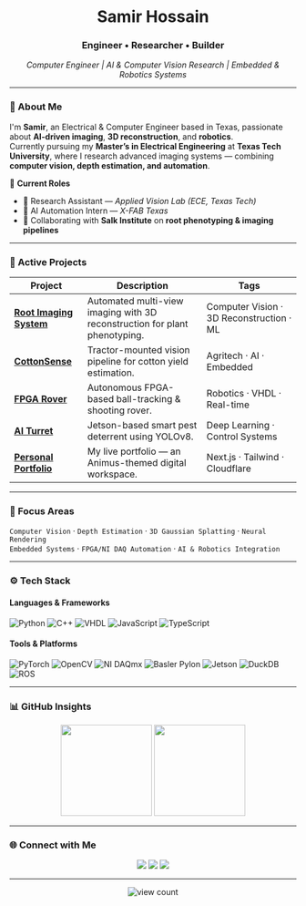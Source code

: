 <!-- 🧠 Samir Hossain - GitHub Profile README -->

<h1 align="center">Samir Hossain</h1>
<h3 align="center">Engineer • Researcher • Builder</h3>

<p align="center">
  <em>Computer Engineer | AI & Computer Vision Research | Embedded & Robotics Systems</em>
</p>

---

### 🌌 About Me

I'm **Samir**, an Electrical & Computer Engineer based in Texas, passionate about **AI-driven imaging**, **3D reconstruction**, and **robotics**.  
Currently pursuing my **Master’s in Electrical Engineering** at **Texas Tech University**, where I research advanced imaging systems — combining **computer vision, depth estimation, and automation**.

💼 **Current Roles**
- 🧠 Research Assistant — *Applied Vision Lab (ECE, Texas Tech)*  
- 🤖 AI Automation Intern — *X-FAB Texas*  
- 🔬 Collaborating with **Salk Institute** on **root phenotyping & imaging pipelines**

---

### 🧩 Active Projects

| Project | Description | Tags |
|----------|--------------|------|
| [**Root Imaging System**](https://github.com/samirhossain/root-imaging) | Automated multi-view imaging with 3D reconstruction for plant phenotyping. | Computer Vision · 3D Reconstruction · ML |
| [**CottonSense**](https://github.com/samirhossain/cottonsense) | Tractor-mounted vision pipeline for cotton yield estimation. | Agritech · AI · Embedded |
| [**FPGA Rover**](https://github.com/samirhossain/fpga-rover) | Autonomous FPGA-based ball-tracking & shooting rover. | Robotics · VHDL · Real-time |
| [**AI Turret**](https://github.com/samirhossain/ai-turret) | Jetson-based smart pest deterrent using YOLOv8. | Deep Learning · Control Systems |
| [**Personal Portfolio**](https://samirhossain.com) | My live portfolio — an Animus-themed digital workspace. | Next.js · Tailwind · Cloudflare |

---

### 🧠 Focus Areas

`Computer Vision` · `Depth Estimation` · `3D Gaussian Splatting` · `Neural Rendering`  
`Embedded Systems` · `FPGA/NI DAQ Automation` · `AI & Robotics Integration`

---

### ⚙️ Tech Stack

#### Languages & Frameworks
![Python](https://img.shields.io/badge/-Python-3776AB?logo=python&logoColor=white)
![C++](https://img.shields.io/badge/-C++-00599C?logo=c%2B%2B&logoColor=white)
![VHDL](https://img.shields.io/badge/-VHDL-9932CC?logoColor=white)
![JavaScript](https://img.shields.io/badge/-JavaScript-F7DF1E?logo=javascript&logoColor=black)
![TypeScript](https://img.shields.io/badge/-TypeScript-3178C6?logo=typescript&logoColor=white)

#### Tools & Platforms
![PyTorch](https://img.shields.io/badge/-PyTorch-EE4C2C?logo=pytorch&logoColor=white)
![OpenCV](https://img.shields.io/badge/-OpenCV-5C3EE8?logo=opencv&logoColor=white)
![NI DAQmx](https://img.shields.io/badge/-NI%20DAQmx-00629B?logo=ni&logoColor=white)
![Basler Pylon](https://img.shields.io/badge/-Basler%20Pylon-0093DD?logo=camera&logoColor=white)
![Jetson](https://img.shields.io/badge/-NVIDIA%20Jetson-76B900?logo=nvidia&logoColor=white)
![DuckDB](https://img.shields.io/badge/-DuckDB-FFF000?logo=duckdb&logoColor=black)
![ROS](https://img.shields.io/badge/-ROS-22314E?logo=ros&logoColor=white)

---

### 📊 GitHub Insights

<p align="center">
  <img src="https://github-readme-stats.vercel.app/api?username=SamirHossain099&show_icons=true&theme=tokyonight" height="160">
  <img src="https://github-readme-stats.vercel.app/api/top-langs/?username=SamirHossain099&layout=compact&theme=tokyonight" height="160">
</p>

---

### 🌐 Connect with Me

<p align="center">
  <a href="https://samirhossain.com"><img src="https://img.shields.io/badge/-samirhossain.com-0A0F26?logo=vercel&logoColor=white" /></a>
  <a href="https://linkedin.com/in/samirhossain"><img src="https://img.shields.io/badge/-LinkedIn-0077B5?logo=linkedin&logoColor=white" /></a>
  <a href="mailto:samirhossain0999@gmail.com"><img src="https://img.shields.io/badge/-Email-D14836?logo=gmail&logoColor=white" /></a>
</p>

---

<p align="center">
  <img src="https://komarev.com/ghpvc/?username=SamirHossain099&label=Profile%20Views&color=0e75b6&style=flat" alt="view count"/>
</p>
